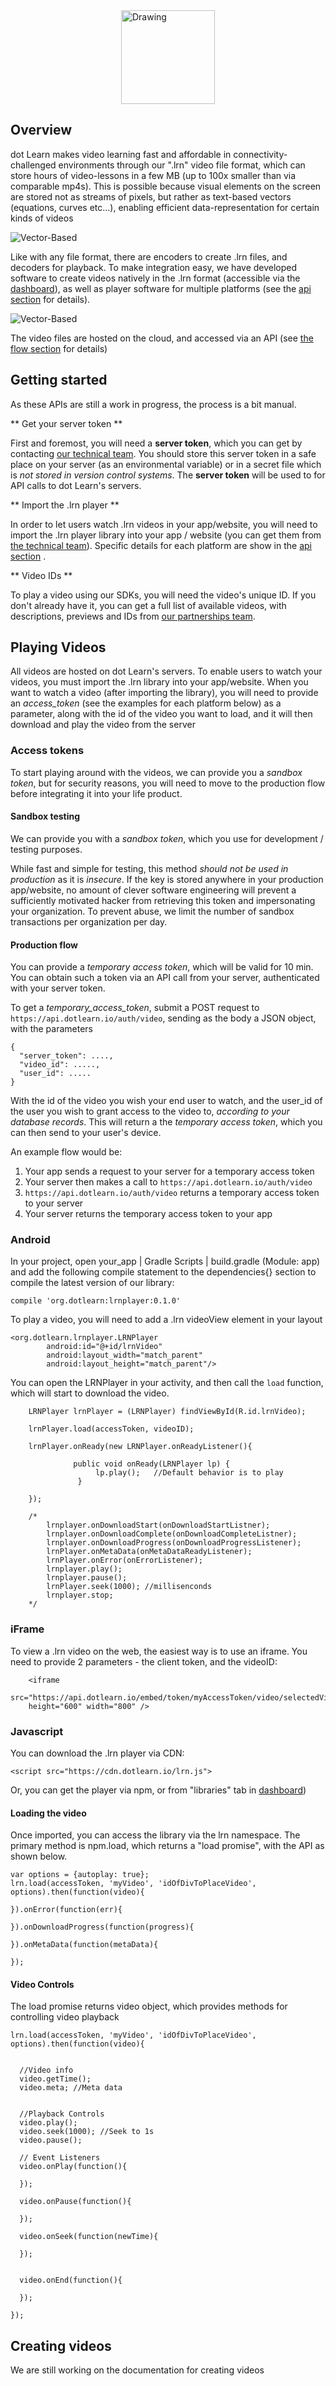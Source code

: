 
<img src="img/title.svg" alt="Drawing" style="height: 150px; display: block; margin: auto;"/>


## Overview

dot Learn makes video learning fast and affordable in connectivity-challenged environments through our ".lrn" video file format, which can store hours of video-lessons in a few MB (up to 100x smaller than via comparable mp4s).
This is possible because visual elements on the screen are stored not as streams of pixels, but rather as text-based vectors (equations, curves etc...), enabling efficient data-representation for certain kinds of videos

![Vector-Based](img/vector.svg)

Like with any file format, there are encoders to create .lrn files, and decoders for playback. To make integration easy, we have developed software to create videos natively in the .lrn format (accessible via the [dashboard](https://dashboard.dotlearn.io)), as well as player software for multiple platforms (see the [api section](#playing-videos) for details).

![Vector-Based](img/flow.svg)

The video files are hosted on the cloud, and accessed via an API (see [the flow section](#playing-videos) for details)

## Getting started

As these APIs are still a work in progress, the process is a bit manual.

** Get your server token **

First and foremost, you will need a **server token**, which you can get by contacting [our technical team](mailto:sam@dotlearn.org). You should store this server token in a safe place on your server (as an environmental variable) or in a secret file which is _not stored in version control systems_. The **server token** will be used to for API calls to dot Learn's servers.

** Import the .lrn player **

In order to let users watch .lrn videos in your app/website, you will need to import the .lrn player library into your app / website (you can get them from [the technical team](mailto:sam@dotlearn.org)). Specific details for each platform are show in the [api section](#playing-videos) .

** Video IDs **

To play a video using our SDKs, you will need the video's unique ID. If you don't already have it, you can get a full list of available videos, with descriptions, previews and IDs from [our partnerships team](mailto:tunde@dotlearn.org).


## Playing Videos

All videos are hosted on dot Learn's servers. To enable users to watch your videos, you must import the .lrn library into your app/website. When you want to watch a video (after importing the library), you will need to provide an _access_token_ (see the examples for each platform below) as a parameter, along with the id of the video you want to load, and it will then download and play the video from the server


### Access tokens

To start playing around with the videos, we can provide you a _sandbox token_, but for security reasons, you will need to move to the production flow before integrating it into your life product.


#### Sandbox testing

We can provide you with a _sandbox token_, which you use for development / testing purposes.


While fast and simple for testing, this method _should not be used in production_ as it is _insecure_. If the key is stored anywhere in your production app/website, no amount of clever software engineering will prevent a sufficiently motivated hacker from retrieving this token and impersonating your organization. To prevent abuse, we limit the number of sandbox transactions per organization per day.


#### Production flow

You can provide a _temporary access token_, which will be valid for 10 min. You can obtain such a token via an API call from your server, authenticated with your server token.

To get a _temporary_access_token_, submit a POST request to `https://api.dotlearn.io/auth/video`, sending as the body a JSON object, with the parameters

    {
      "server_token": ....,
      "video_id": .....,
      "user_id": .....
    }


With the id of the video you wish your end user to watch, and the user_id of the user you wish to grant access to the video to, _according to your database records_. This will return a the _temporary access token_, which you can then send to your user's device.

An example flow would be:

1. Your app sends a request to your server for a temporary access token
2. Your server then makes a call to `https://api.dotlearn.io/auth/video`
3. `https://api.dotlearn.io/auth/video` returns a temporary access token to your server
4. Your server returns the temporary access token to your app


### Android

In your project, open your_app | Gradle Scripts | build.gradle (Module: app) and add the following compile statement to the dependencies{} section to compile the latest version of our library:

    compile 'org.dotlearn:lrnplayer:0.1.0'

To play a video, you will need to add a .lrn videoView element in your layout

    <org.dotlearn.lrnplayer.LRNPlayer
            android:id="@+id/lrnVideo"
            android:layout_width="match_parent"
            android:layout_height="match_parent"/>


You can open the LRNPlayer in your activity, and then call the `load` function, which will start to download the video.

        LRNPlayer lrnPlayer = (LRNPlayer) findViewById(R.id.lrnVideo);

        lrnPlayer.load(accessToken, videoID);

        lrnPlayer.onReady(new LRNPlayer.onReadyListener(){

                  public void onReady(LRNPlayer lp) {
                       lp.play();   //Default behavior is to play
                   }

        });

        /*
            lrnplayer.onDownloadStart(onDownloadStartListner);
            lrnplayer.onDownloadComplete(onDownloadCompleteListner);
            lrnplayer.onDownloadProgress(onDownloadProgressListener);
            lrnPlayer.onMetaData(onMetaDataReadyListener);
            lrnPlayer.onError(onErrorListener);
            lrnplayer.play();
            lrnplayer.pause();
            lrnPlayer.seek(1000); //millisenconds
            lrnplayer.stop;
        */


### iFrame

To view a .lrn video on the web, the easiest way is to use an iframe. You need to provide 2 parameters - the client token, and the videoID:

        <iframe
        src="https://api.dotlearn.io/embed/token/myAccessToken/video/selectedVideoID"
        height="600" width="800" />



### Javascript

You can download the .lrn player via CDN:

    <script src="https://cdn.dotlearn.io/lrn.js">

Or, you can get the player via npm, or from "libraries" tab in [dashboard](https://dashboard.dotlearn.io))



#### Loading the video

Once imported, you can access the library via the lrn namespace. The primary method is npm.load, which returns a "load promise",
with the API as shown below.

    var options = {autoplay: true};
    lrn.load(accessToken, 'myVideo', 'idOfDivToPlaceVideo', options).then(function(video){

    }).onError(function(err){

    }).onDownloadProgress(function(progress){

    }).onMetaData(function(metaData){

    });


#### Video Controls

The load promise returns video object, which provides methods for controlling video playback

    lrn.load(accessToken, 'myVideo', 'idOfDivToPlaceVideo', options).then(function(video){


      //Video info
      video.getTime();
      video.meta; //Meta data


      //Playback Controls
      video.play();
      video.seek(1000); //Seek to 1s
      video.pause();

      // Event Listeners
      video.onPlay(function(){

      });

      video.onPause(function(){

      });

      video.onSeek(function(newTime){

      });


      video.onEnd(function(){

      });

    });

## Creating videos

We are still working on the documentation for creating videos




